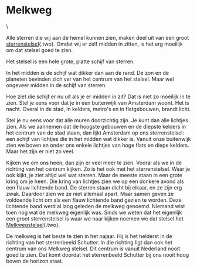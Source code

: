 # Melkweg

\

Alle sterren die wij aan de hemel kunnen zien, maken deel uit van een
groot [sterrenstelsel](sterrenstelsel.html){.two}. Omdat wij er zelf
midden in zitten, is het erg moeilijk om dat stelsel goed te zien.

Het stelsel is een hele grote, platte schijf van sterren.

In het midden is de schijf wat dikker dan aan de rand. De zon en de
planeten bevinden zich ver van het centrum van het stelsel. Maar wel
ongeveer midden in de schijf van sterren.

Hoe ziet die schijf er nu uit als je er midden in zit? Dat is niet zo
moeilijk in te zien. Stel je eens voor dat je in een buitenwijk van
Amsterdam woont. Het is nacht. Overal in de stad, in kelders, metro\'s
en in flatgebouwen, brandt licht.

Stel je nu eens voor dat alle muren doorzichtig zijn. Je kunt dan alle
lichtjes zien. Als we aannemen dat de hoogste gebouwen en de diepste
kelders in het centrum van de stad staan, dan lijkt Amsterdam op ons
sterrenstelsel: een schijf van lichtjes die in het midden wat dikker is.
Vanuit onze buitenwijk zien we boven en onder ons enkele lichtjes van
hoge flats en diepe kelders. Maar het zijn er niet zo veel.

Kijken we om ons heen, dan zijn er veel meer te zien. Vooral als we in
de richting van het centrum kijken. Zo is het ook met het
sterrenstelsel. Waar je ook kijkt, je ziet altijd wel wat sterren. Maar
de meeste staan in een grote kring om je heen. Die kring van lichtjes
zien we op een donkere avond als een flauw lichtende band. De sterren
staan dicht bij elkaar, en ze zijn erg zwak. Daardoor zien we ze niet
allemaal apart. Maar samen geven ze voldoende licht om als een flauw
lichtende band gezien te worden. Deze lichtende band werd al lang
geleden de melkweg genoemd. Niemand wist toen nog wat de melkweg
eigenlijk was. Sinds we weten dat het eigenlijk een groot sterrenstelsel
is waar we naar kijken noemen we dat stelsel het
[Melkwegstelsel](melkwegs.html){.two}.

De melkweg is het beste te zien in het najaar. Hij is het helderst in de
richting van het sterrenbeeld Schutter. In die richting ligt dan ook het
centrum van ons Melkweg stelsel. Dit centrum is vanuit Nederland nooit
goed te zien. Dat komt doordat het sterrenbeeld Schutter bij ons nooit
hoog boven de horizon staat.
